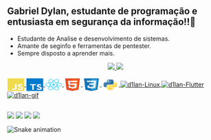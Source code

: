 ## Gabriel Dylan, estudante de programação e entusiasta em segurança da informação!!🐉
- Estudante de Analise e desenvolvimento de sistemas.
- Amante de seginfo e ferramentas de pentester.
- Sempre disposto a aprender mais. 

<div align="center">
  <a href="https://github.com/Dyl44n">
  <img height="180em" src="https://github-readme-stats.vercel.app/api?username=Dyl44n&show_icons=true&theme=dark&include_all_commits=true&count_private=true"/>
  <img height="180em" src="https://github-readme-stats.vercel.app/api/top-langs/?username=Dyl44n&layout=compact&langs_count=7&theme=dark"/>
</div>
<div style="display: inline_block"><br>
  <img align="center" alt="d1lan-Js" height="30" width="40" src="https://raw.githubusercontent.com/devicons/devicon/master/icons/javascript/javascript-plain.svg">
  <img align="center" alt="d1lan-Ts" height="30" width="40" src="https://raw.githubusercontent.com/devicons/devicon/master/icons/typescript/typescript-plain.svg">
  <img align="center" alt="d1lan-React" height="30" width="40" src="https://raw.githubusercontent.com/devicons/devicon/master/icons/react/react-original.svg">
  <img align="center" alt="d1lan-HTML" height="30" width="40" src="https://raw.githubusercontent.com/devicons/devicon/master/icons/html5/html5-original.svg">
  <img align="center" alt="d1lan-CSS" height="30" width="40" src="https://raw.githubusercontent.com/devicons/devicon/master/icons/css3/css3-original.svg">
  <img align="center" alt="d1lan-Python" height="30" width="40" src="https://raw.githubusercontent.com/devicons/devicon/master/icons/python/python-original.svg">
  <img align="center" alt="d1lan-Linux" height="30" width="40" src="https://cdn.jsdelivr.net/gh/devicons/devicon/icons/linux/linux-original.svg">
  <img align="center" alt="d1lan-Flutter" height="30" width="40" src="https://cdn.jsdelivr.net/gh/devicons/devicon/icons/flutter/flutter-original.svg">
  <img align="center" alt="d1lan-gif" height="60" width="80" src="https://user-images.githubusercontent.com/90419629/194733800-31720fe1-196a-4aa9-b8df-dc058229e13b.gif">
  
</div>
  
  ##  
  
<div> 
  <a href="https://www.instagram.com/dyylon_" target="_blank"><img src="https://img.shields.io/badge/-Instagram-%23E4405F?style=for-the-badge&logo=instagram&logoColor=white" target="_blank"></a>
	<a href="https://discord.gg/96UKXD3" target="_blank"><img src="https://img.shields.io/badge/Discord-7289DA?style=for-the-badge&logo=discord&logoColor=white" target="_blank"></a> 
  <a href = "mailto:gabriel.dylan@hotmail.com"><img src="https://img.shields.io/badge/Microsoft_Outlook-0078D4?style=for-the-badge&logo=microsoft-outlook&logoColor=white" target="_blank"></a>
  <a href="https://www.linkedin.com/in/gabriel-dylan-2ab139253" target="_blank"><img src="https://img.shields.io/badge/-LinkedIn-%230077B5?style=for-the-badge&logo=linkedin&logoColor=white" target="_blank"></a> 
 
  ![Snake animation](https://github.com/Dyl44n/Dyl44n/blob/output/github-contribution-grid-snake.svg)
 
</div>
